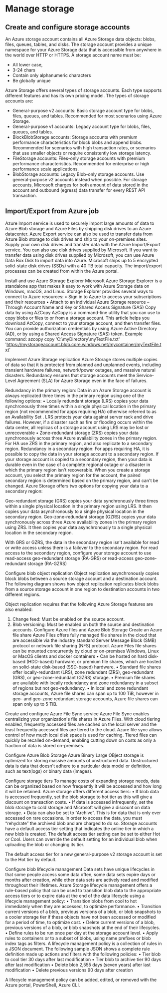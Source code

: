 # Manage storage

## Create and configure storage accounts 
An Azure storage account contains all Azure Storage data objects: blobs, files, queues, tables, and disks. The storage account provides a unique namespace for your Azure Storage data that is accessible from anywhere in the world over HTTP or HTTPS. A storage account name must be: 
-	All lower case, 
-	3-24 chars 
-	Contain only alphanumeric characters
-	Be globally unique

Azure Storage offers several types of storage accounts. Each type supports different features and has its own pricing model. The types of storage accounts are:
-	General-purpose v2 accounts: Basic storage account type for blobs, files, queues, and tables. Recommended for most scenarios using Azure Storage.
-	General-purpose v1 accounts: Legacy account type for blobs, files, queues, and tables.
-	BlockBlobStorage accounts: Storage accounts with premium performance characteristics for block blobs and append blobs. Recommended for scenarios with high transaction rates, or scenarios that use smaller objects or require consistently low storage latency.
-	FileStorage accounts: Files-only storage accounts with premium performance characteristics. Recommended for enterprise or high performance scale applications.
-	BlobStorage accounts: Legacy Blob-only storage accounts. Use general-purpose v2 accounts instead when possible.
For storage accounts, Microsoft charges for both amount of data stored in the account and outbound (egress) data transfer for every REST API transaction.

## Import/Export from Azure job 
Azure Import service is used to securely import large amounts of data to Azure Blob storage and Azure Files by shipping disk drives to an Azure datacenter. 
Azure Export service can also be used to transfer data from Azure Blob storage to disk drives and ship to your on-premises sites. 
Supply your own disk drives and transfer data with the Azure Import/Export service. You can also use disk drives supplied by Microsoft. If you want to transfer data using disk drives supplied by Microsoft, you can use Azure Data Box Disk to import data into Azure. Microsoft ships up to 5 encrypted solid-state disk drives (SSDs) with a 40 TB total capacity.
The import/export processes can be created from within the Azure portal.

Install and use Azure Storage Explorer 
Microsoft Azure Storage Explorer is a standalone app that makes it easy to work with Azure Storage data on Windows, macOS, and Linux.
Storage Explorer provides several ways to connect to Azure resources:
•	Sign in to Azure to access your subscriptions and their resources
•	Attach to an individual Azure Storage resource – Through Account Name and Key or Shared Access Signature (SAS)
Copy data by using AZCopy 
AzCopy is a command-line utility that you can use to copy blobs or files to or from a storage account. This article helps you download AzCopy, connect to your storage account, and then transfer files.
You can provide authorization credentials by using Azure Active Directory (AD), or by using a Shared Access Signature (SAS) token.
Example command:
azcopy copy 'C:\myDirectory\myTextFile.txt' 'https://mystorageaccount.blob.core.windows.net/mycontainer/myTextFile.txt'

Implement Azure Storage replication 
Azure Storage stores multiple copies of data so that it is protected from planned and unplanned events, including transient hardware failures, network/power outages, and massive natural disasters. Redundancy ensures that storage accounts meet the Service-Level Agreement (SLA) for Azure Storage even in the face of failures.
  
Redundancy in the primary region:
Data in an Azure Storage account is always replicated three times in the primary region using one of the following options:
•	Locally redundant storage (LRS) copies your data synchronously three times within a single physical location in the primary region (not recommended for apps requiring HA) otherwise referred to as an Availability Set . LRS protects your data against server rack and drive failures. However, if a disaster such as fire or flooding occurs within the data center, all replicas of a storage account using LRS may be lost or unrecoverable
•	Zone-redundant storage (ZRS) copies your data synchronously across three Azure availability zones in the primary region. For HA use ZRS in the primary region, and also replicate to a secondary region.
Redundancy in a secondary region:
For apps requiring HA, it is possible to copy the data in your storage account to a secondary region. If your storage account is copied to a secondary region, then your data is durable even in the case of a complete regional outage or a disaster in which the primary region isn't recoverable. When you create a storage account, you select the primary region for the account, the paired secondary region is determined based on the primary region, and can't be changed. Azure Storage offers two options for copying your data to a secondary region:

Geo-redundant storage (GRS) copies your data synchronously three times within a single physical location in the primary region using LRS. It then copies your data asynchronously to a single physical location in the secondary region.
Geo-zone-redundant storage (GZRS) copies your data synchronously across three Azure availability zones in the primary region using ZRS. It then copies your data asynchronously to a single physical location in the secondary region.

With GRS or GZRS, the data in the secondary region isn't available for read or write access unless there is a failover to the secondary region. For read access to the secondary region, configure your storage account to use read-access geo-redundant storage (RA-GRS) or read-access geo-zone-redundant storage (RA-GZRS)
 

Configure blob object replication 
Object replication asynchronously copies block blobs between a source storage account and a destination account. The following diagram shows how object replication replicates block blobs from a source storage account in one region to destination accounts in two different regions.
  
Object replication requires that the following Azure Storage features are also enabled:
1.	 Change feed: Must be enabled on the source account.
2.	Blob versioning: Must be enabled on both the source and destination accounts. 
Configure Azure files and Azure Blob Storage 
Create an Azure file share 
Azure Files offers fully managed file shares in the cloud that are accessible via the industry standard Server Message Block (SMB) protocol or network file sharing (NFS) protocol. Azure Files file shares can be mounted concurrently by cloud or on-premises Windows, Linux or MacOS clients and docker containers
•	Can be hosted on hard disk-based (HDD-based) hardware, or premium file shares, which are hosted on solid-state disk-based (SSD-based) hardware.
•	Standard file shares offer locally-redundant (LRS), zone redundant (ZRS), geo-redundant (GRS), or geo-zone-redundant (GZRS) storage. 
•	Premium file shares are available with locally redundancy and zone redundancy in a subset of regions but not geo-redundancy.
•	In local and zone redundant storage accounts, Azure file shares can span up to 100 TiB, however in geo- and geo-zone redundant storage accounts, Azure file shares can span only up to 5 TiB.
 
 

Create and configure Azure File Sync service 
Azure File Sync enables centralizing your organization's file shares in Azure Files. With cloud tiering enabled, frequently accessed files are cached on the local server and the least frequently accessed files are tiered to the cloud. 
Azure file sync allows control of how much local disk space is used for caching. Tiered files can quickly be recalled on-demand, enabling cutting down on costs as only a fraction of data is stored on-premises.

Configure Azure Blob Storage 
Azure Binary Large OBject  storage is optimized for storing massive amounts of unstructured data. Unstructured data is data that doesn't adhere to a particular data model or definition, such as text(logs) or binary data (images). 

Configure storage tiers 
To manage costs of expanding storage needs, data can be organized based on how frequently it will be accessed and how long it will be retained. Azure storage offers different access tiers:
•	If blob data is accessed frequently, set the blob storage to hot tier as this will give a discount on transaction costs. 
•	If data is accessed infrequently, set the blob storage to cold storage and Microsoft will give a discount on data storage. 
•	Data can also be set to “Archive”. This is for data that is only ever accessed on rare occasions. In order to access the data, you must “rehydrate” the archived blob and are charged to do so.
Storage accounts have a default access tier setting that indicates the online tier in which a new blob is created. The default access tier setting can be set to either Hot or Cool. Users can override the default setting for an individual blob when uploading the blob or changing its tier.
 
The default access tier for a new general-purpose v2 storage account is set to the Hot tier by default.

Configure blob lifecycle management 
Data sets have unique lifecycles in that some people access some data often, some data sets expire days or months after creation, while other data sets are actively read and modified throughout their lifetimes. Azure Storage lifecycle management offers a rule-based policy that can be used to transition blob data to the appropriate access tiers or to expire data at the end of the data lifecycle using a lifecycle management policy:
•	 Transition blobs from cool to hot immediately when they are accessed, to optimize performance.
•	Transition current versions of a blob, previous versions of a blob, or blob snapshots to a cooler storage tier if these objects have not been accessed or modified for a period of time, to optimize cost. 
•	Delete current versions of a blob, previous versions of a blob, or blob snapshots at the end of their lifecycles.
•	Define rules to be run once per day at the storage account level.
•	Apply rules to containers or to a subset of blobs, using name prefixes or blob index tags as filters.
A lifecycle management policy is a collection of rules in a JSON document. The following sample JSON shows a complete rule definition made up actions and filters with the following policies:
•	Tier blob to cool tier 30 days after last modification
•	Tier blob to archive tier 90 days after last modification
•	Delete blob 2,555 days (seven years) after last modification
•	Delete previous versions 90 days after creation
 
A lifecycle management policy can be added, edited, or removed with the Azure portal, PowerShell, Azure CLI.
 
 

